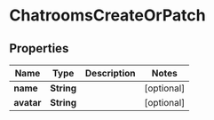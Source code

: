 

# ChatroomsCreateOrPatch


## Properties

| Name | Type | Description | Notes |
|------------ | ------------- | ------------- | -------------|
|**name** | **String** |  |  [optional] |
|**avatar** | **String** |  |  [optional] |



